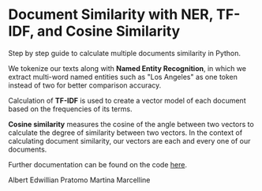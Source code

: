 # Document Similarity with NER, TF-IDF, and Cosine Similarity
Step by step guide to calculate multiple documents similarity in Python.

We tokenize our texts along with **Named Entity Recognition**, in which we extract multi-word named entities such as "Los Angeles" as one token instead of two for better comparison accuracy.

Calculation of **TF-IDF** is used to create a vector model of each document based on the frequencies of its terms.

**Cosine similarity** measures the cosine of the angle between two vectors to calculate the degree of similarity between two vectors. In the context of calculating document similarity, our vectors are each and every one of our documents.

Further documentation can be found on the code [here](https://github.com/albertpratomo/DocumentSimilarity/blob/master/docSimilarity.ipynb).

Albert Edwillian Pratomo
Martina Marcelline
